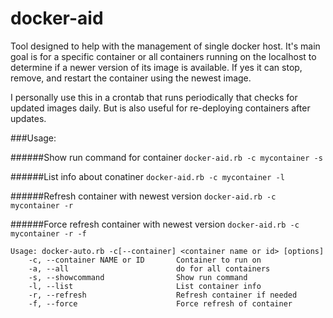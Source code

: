 # docker-aid

Tool designed to help with the management of single docker host.  It's main goal is for a specific container or all containers running on the localhost to determine if a newer version of its image is available.  If yes it can stop, remove, and restart the container using the newest image.

I personally use this in a crontab that runs periodically that checks for updated images daily.  But is also useful for re-deploying containers after updates.

###Usage:

######Show run command for container
`docker-aid.rb -c mycontainer -s`

######List info about conatiner
`docker-aid.rb -c mycontainer -l`

######Refresh container with newest version
`docker-aid.rb -c mycontainer -r`

######Force refresh container with newest version
`docker-aid.rb -c mycontainer -r -f`

```
Usage: docker-auto.rb -c[--container] <container name or id> [options]
    -c, --container NAME or ID       Container to run on
    -a, --all                        do for all containers
    -s, --showcommand                Show run command
    -l, --list                       List container info
    -r, --refresh                    Refresh container if needed
    -f, --force                      Force refresh of container
```
